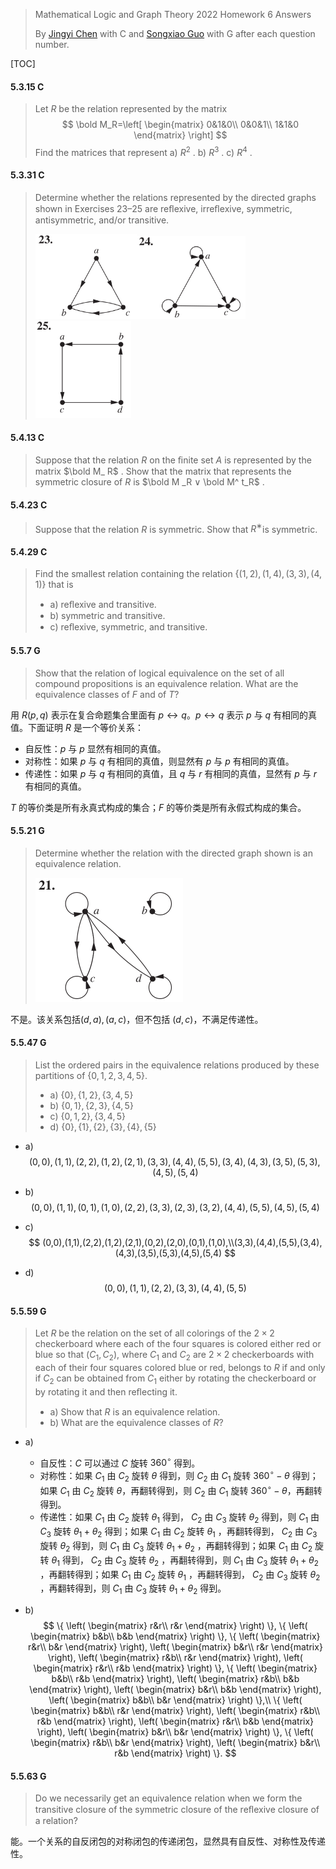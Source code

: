 >Mathematical Logic and Graph Theory 2022 Homework 6 Answers
>
>By [Jingyi Chen](chenjingyi071@mail.ustc.edu.cn) with C and [Songxiao Guo](logname@mail.ustc.edu.cn) with G after each question number.

[TOC]

#### 5.3.15 C

> Let $R$ be the relation represented by the matrix
> $$
> \bold M_R=\left[
> \begin{matrix}
> 0&1&0\\
> 0&0&1\\
> 1&1&0
> \end{matrix}
> \right]
> $$
> Find the matrices that represent
> a) $R^ 2$ .
> b) $R^ 3$ .
> c) $R^ 4$ .

#### 5.3.31 C

>Determine whether the relations represented by the directed graphs shown in Exercises 23–25 are reﬂexive, irreﬂexive, symmetric, antisymmetric, and/or transitive.
>
><img src="../asserts/5_3_31_1.png" style="zoom:33%;" /><img src="../asserts/5_3_31_2.png" style="zoom:33%;" /><img src="../asserts/5_3_31_3.png" style="zoom:33%;" />

#### 5.4.13 C

>Suppose that the relation $R$ on the ﬁnite set $A$ is represented by the matrix $\bold M_ R$ . Show that the matrix that represents the symmetric closure of $R$ is $\bold M _R ∨ \bold M^ t_R$ .

#### 5.4.23 C

>Suppose that the relation $R$ is symmetric. Show that $R^ ∗$is symmetric.

#### 5.4.29 C

>Find the smallest relation containing the relation $\{(1, 2), (1, 4), (3, 3), (4, 1)\}$ that is
>
>- a) reﬂexive and transitive.
>- b) symmetric and transitive.
>- c) reﬂexive, symmetric, and transitive.

#### 5.5.7 G

>Show that the relation of logical equivalence on the set of all compound propositions is an equivalence relation. What are the equivalence classes of $F$ and of $T$?

用 $R(p,q)$ 表示在复合命题集合里面有 $p\leftrightarrow q$。$p\leftrightarrow q$ 表示 $p$ 与 $q$ 有相同的真值。下面证明 $R$ 是一个等价关系：

- 自反性：$p$ 与 $p$ 显然有相同的真值。
- 对称性：如果 $p$ 与 $q$ 有相同的真值，则显然有 $p$ 与 $p$ 有相同的真值。
- 传递性：如果 $p$ 与 $q$ 有相同的真值，且 $q$ 与 $r$ 有相同的真值，显然有 $p$ 与 $r$ 有相同的真值。

$T$ 的等价类是所有永真式构成的集合；$F$ 的等价类是所有永假式构成的集合。

#### 5.5.21 G

>Determine whether the relation with the directed graph shown is an equivalence relation.
>
><img src="../asserts/5_5_21.png" style="zoom: 50%;" />

不是。该关系包括$(d,a),(a,c)$，但不包括 $(d,c)$，不满足传递性。

#### 5.5.47 G

>List the ordered pairs in the equivalence relations produced by these partitions of $\{0, 1, 2, 3, 4, 5\}$.
>
>- a) $\{0\}, \{1, 2\}, \{3, 4, 5\}$
>- b) $\{0, 1\}, \{2, 3\}, \{4, 5\}$
>- c) $\{0, 1, 2\}, \{3, 4, 5\}$
>- d) $\{0\}, \{1\}, \{2\}, \{3\}, \{4\}, \{5\}$

- a)
  $$
  (0,0),(1,1),(2,2),(1,2),(2,1),(3,3),(4,4),(5,5),(3,4),(4,3),(3,5),(5,3),(4,5),(5,4)
  $$

- b)
  $$
  (0,0),(1,1),(0,1),(1,0),(2,2),(3,3),(2,3),(3,2),(4,4),(5,5),(4,5),(5,4)
  $$

- c)
  $$
  (0,0),(1,1),(2,2),(1,2),(2,1),(0,2),(2,0),(0,1),(1,0),\\(3,3),(4,4),(5,5),(3,4),(4,3),(3,5),(5,3),(4,5),(5,4)
  $$

- d)
  $$
  (0,0),(1,1),(2,2),(3,3),(4,4),(5,5)
  $$

#### 5.5.59 G

>Let $R$ be the relation on the set of all colorings of the $2 × 2$ checkerboard where each of the four squares is colored either red or blue so that $(C_ 1 , C _2 )$, where $C_ 1$ and $C _2$ are $2 × 2$ checkerboards with each of their four squares colored blue or red, belongs to $R$ if and only if $C _2$ can be obtained from $C _1$ either by rotating the checkerboard or by rotating it and then reﬂecting it.
>
>- a) Show that $R$ is an equivalence relation.
>- b) What are the equivalence classes of $R$?

- a)

  - 自反性：$C$ 可以通过 $C$ 旋转 $360^\circ$ 得到。
  - 对称性：如果 $C_1$ 由 $C_2$ 旋转 $\theta$ 得到，则 $C_2$ 由 $C_1$ 旋转 $360^\circ-\theta$ 得到；如果 $C_1$ 由 $C_2$ 旋转 $\theta$，再翻转得到，则 $C_2$ 由 $C_1$ 旋转 $360^\circ-\theta$，再翻转得到。
  - 传递性：如果 $C_1$ 由 $C_2$ 旋转 $\theta_1$ 得到， $C_2$ 由 $C_3$ 旋转 $\theta_2$ 得到，则 $C_1$ 由 $C_3$ 旋转 $\theta_1+\theta_2$ 得到；如果 $C_1$ 由 $C_2$ 旋转 $\theta_1$ ，再翻转得到， $C_2$ 由 $C_3$ 旋转 $\theta_2$ 得到，则 $C_1$ 由 $C_3$ 旋转 $\theta_1+\theta_2$ ，再翻转得到；如果 $C_1$ 由 $C_2$ 旋转 $\theta_1$ 得到， $C_2$ 由 $C_3$ 旋转 $\theta_2$ ，再翻转得到，则 $C_1$ 由 $C_3$ 旋转 $\theta_1+\theta_2$ ，再翻转得到；如果 $C_1$ 由 $C_2$ 旋转 $\theta_1$ ，再翻转得到， $C_2$ 由 $C_3$ 旋转 $\theta_2$ ，再翻转得到，则 $C_1$ 由 $C_3$ 旋转 $\theta_1+\theta_2$ 得到。

- b)
  $$
  \{
  \left(
  \begin{matrix}
  r&r\\
  r&r
  \end{matrix}
  \right)
  \},
  \{
  \left(
  \begin{matrix}
  b&b\\
  b&b
  \end{matrix}
  \right)
  \},
  \{
  \left(
  \begin{matrix}
  r&r\\
  b&r
  \end{matrix}
  \right),
  \left(
  \begin{matrix}
  b&r\\
  r&r
  \end{matrix}
  \right),
  \left(
  \begin{matrix}
  r&b\\
  r&r
  \end{matrix}
  \right),
  \left(
  \begin{matrix}
  r&r\\
  r&b
  \end{matrix}
  \right)
  \},
  \{
  \left(
  \begin{matrix}
  b&b\\
  r&b
  \end{matrix}
  \right),
  \left(
  \begin{matrix}
  r&b\\
  b&b
  \end{matrix}
  \right),
  \left(
  \begin{matrix}
  b&r\\
  b&b
  \end{matrix}
  \right),
  \left(
  \begin{matrix}
  b&b\\
  b&r
  \end{matrix}
  \right)
  \},\\
  \{
  \left(
  \begin{matrix}
  b&b\\
  r&r
  \end{matrix}
  \right),
  \left(
  \begin{matrix}
  r&b\\
  r&b
  \end{matrix}
  \right),
  \left(
  \begin{matrix}
  r&r\\
  b&b
  \end{matrix}
  \right),
  \left(
  \begin{matrix}
  b&r\\
  b&r
  \end{matrix}
  \right)
  \},
  \{
  \left(
  \begin{matrix}
  r&b\\
  b&r
  \end{matrix}
  \right),
  \left(
  \begin{matrix}
  b&r\\
  r&b
  \end{matrix}
  \right)
  \}.
  $$

#### 5.5.63 G

>Do we necessarily get an equivalence relation when we form the transitive closure of the symmetric closure of the reﬂexive closure of a relation?

能。一个关系的自反闭包的对称闭包的传递闭包，显然具有自反性、对称性及传递性。

